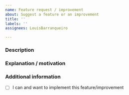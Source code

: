 ```yaml
---
name: Feature request / improvement
about: Suggest a feature or an improvement
title: ''
labels: ''
assignees: LouisBarranqueiro

---
```


### Description
<!-- Clearly describe what you want to happen. -->


### Explanation / motivation
<!-- Clearly describe why you need this feature / improvement. -->


### Additional information
- [ ] I can and want to implement this feature/improvement <!-- Check this box if you can work on it and create a pull request -->

